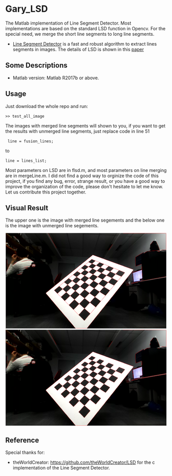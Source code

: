 # Gary_LSD
The Matlab implementation of Line Segment Detector. Most implementations are based on the standard LSD function in Opencv. For the special need, we merge the short line segments to long line segments.

* [Line Segment Detector](http://www.ipol.im/pub/art/2012/gjmr-lsd/) is a fast and robust algorithm to extract lines segments in images. The details of LSD is shown in this [paper](http://www.ipol.im/pub/art/2012/gjmr-lsd/article.pdf)

## Some Descriptions
* Matlab version: Matlab R2017b or above.

## Usage
Just download the whole repo and run:
```
>> test_all_image
```
The images with merged line segments will shown to you, if you want to get the results with unmerged line segments, just replace code in line 51
```
 line = fusion_lines; 
```
to 
```
line = lines_list;
```
Most parameters on LSD are in flsd.m, and most parameters on line merging are in mergeLine.m. I did not find a good way to orginize the code of this project, if you find any bug, error, strange result, or you have a good way to improve the organization of the code, please don't hesitate to let me know. Let us contribute this project together.
## Visual Result
The upper one is the image with merged line segements and the below one is the image with unmerged line segements.
<p align="center">
  <img src="https://github.com/Garyandtang/Gary_LSD/blob/master/code/merged_result.png" height="300">
  <img src="https://github.com/Garyandtang/Gary_LSD/blob/master/code/lsd_result.png" height="300">
</p>

## Reference
Special thanks for:
* theWorldCreator: https://github.com/theWorldCreator/LSD for the c implementation of the Line Segment Detector.
